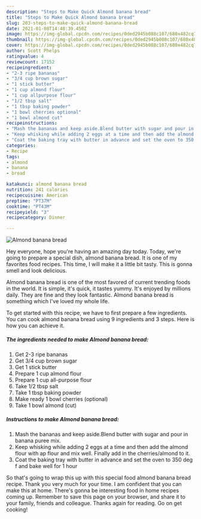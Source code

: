 ```yaml
---
description: "Steps to Make Quick Almond banana bread"
title: "Steps to Make Quick Almond banana bread"
slug: 203-steps-to-make-quick-almond-banana-bread
date: 2021-01-08T14:48:39.450Z
image: https://img-global.cpcdn.com/recipes/0ded2945b088c107/680x482cq70/almond-banana-bread-recipe-main-photo.jpg
thumbnail: https://img-global.cpcdn.com/recipes/0ded2945b088c107/680x482cq70/almond-banana-bread-recipe-main-photo.jpg
cover: https://img-global.cpcdn.com/recipes/0ded2945b088c107/680x482cq70/almond-banana-bread-recipe-main-photo.jpg
author: Scott Phelps
ratingvalue: 4
reviewcount: 17152
recipeingredient:
- "2-3 ripe bananas"
- "3/4 cup brown sugar"
- "1 stick butter"
- "1 cup almond flour"
- "1 cup allpurpose flour"
- "1/2 tbsp salt"
- "1 tbsp baking powder"
- "1 bowl cherries optional"
- "1 bowl almond cut"
recipeinstructions:
- "Mash the bananas and keep aside.Blend butter with sugar and pour in banana puree mix."
- "Keep whisking while adding 2 eggs at a time and then add the almond flour with ap flour and mix well. Finally add in the cherries/almond to it."
- "Coat the baking tray with butter in advance and set the oven to 350 deg f and bake well for 1 hour"
categories:
- Recipe
tags:
- almond
- banana
- bread

katakunci: almond banana bread 
nutrition: 241 calories
recipecuisine: American
preptime: "PT37M"
cooktime: "PT43M"
recipeyield: "3"
recipecategory: Dinner

---
```



![Almond banana bread](https://img-global.cpcdn.com/recipes/0ded2945b088c107/680x482cq70/almond-banana-bread-recipe-main-photo.jpg)

Hey everyone, hope you're having an amazing day today. Today, we're going to prepare a special dish, almond banana bread. It is one of my favorites food recipes. This time, I will make it a little bit tasty. This is gonna smell and look delicious.

Almond banana bread is one of the most favored of current trending foods in the world. It is simple, it's quick, it tastes yummy. It's enjoyed by millions daily. They are fine and they look fantastic. Almond banana bread is something which I've loved my whole life.




To get started with this recipe, we have to first prepare a few ingredients. You can cook almond banana bread using 9 ingredients and 3 steps. Here is how you can achieve it.

<!--inarticleads1-->

##### The ingredients needed to make Almond banana bread:

1. Get 2-3 ripe bananas
1. Get 3/4 cup brown sugar
1. Get 1 stick butter
1. Prepare 1 cup almond flour
1. Prepare 1 cup all-purpose flour
1. Take 1/2 tbsp salt
1. Take 1 tbsp baking powder
1. Make ready 1 bowl cherries (optional)
1. Take 1 bowl almond (cut)




<!--inarticleads2-->

##### Instructions to make Almond banana bread:

1. Mash the bananas and keep aside.Blend butter with sugar and pour in banana puree mix.
1. Keep whisking while adding 2 eggs at a time and then add the almond flour with ap flour and mix well. Finally add in the cherries/almond to it.
1. Coat the baking tray with butter in advance and set the oven to 350 deg f and bake well for 1 hour




So that's going to wrap this up with this special food almond banana bread recipe. Thank you very much for your time. I am confident that you can make this at home. There's gonna be interesting food in home recipes coming up. Remember to save this page on your browser, and share it to your family, friends and colleague. Thanks again for reading. Go on get cooking!
